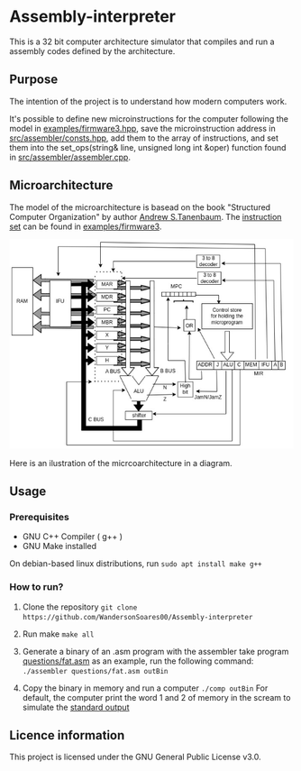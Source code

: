 # Assembly-interpreter

This is a 32 bit computer architecture simulator that compiles and run a assembly codes defined by the architecture.

## Purpose

The intention of the project is to understand how modern computers work.

It's possible to define new microinstructions for the computer following the model in [examples/firmware3.hpp](examples/firmware3.hpp), save the microinstruction address in [src/assembler/consts.hpp](src/assembler/consts.hpp), add them to the array of instructions, and set them into the set_ops(string& line, unsigned long int &oper) function found in [src/assembler/assembler.cpp](src/assembler/assembler.cpp).

## Microarchitecture

The model of the microarchitecture is basead on the book "Structured Computer Organization" by author [Andrew S.Tanenbaum](https://en.wikipedia.org/wiki/Andrew_S._Tanenbaum). The [instruction set](https://simple.wikipedia.org/wiki/Instruction_set#:~:text=An%20instruction%20set%20is%20the,share%20a%20common%20instruction%20set.) can be found in [examples/firmware3](fff).

![Micrcoarchitecture diagram](img/arc.jpg)

Here is an ilustration of the micrcoarchitecture in a diagram.


## Usage

### Prerequisites

- GNU C++ Compiler ( g++ )
- GNU Make installed

On debian-based linux distributions, run `sudo apt install make g++
`
### How to run?

1. Clone the repository
    `git clone https://github.com/WandersonSoares00/Assembly-interpreter`

2. Run make
    `make all`

3. Generate a binary of an .asm program with the assembler
    take program [questions/fat.asm](questions/fat.asm) as an example, run the following command:
    `./assembler questions/fat.asm outBin`

4. Copy the binary in memory and run a computer
    `./comp outBin`
    For default, the computer print the word 1 and 2 of memory in the scream to simulate the [standard output](https://en.wikipedia.org/wiki/Standard_streams)

## Licence information
This project is licensed under the GNU General Public License v3.0.
